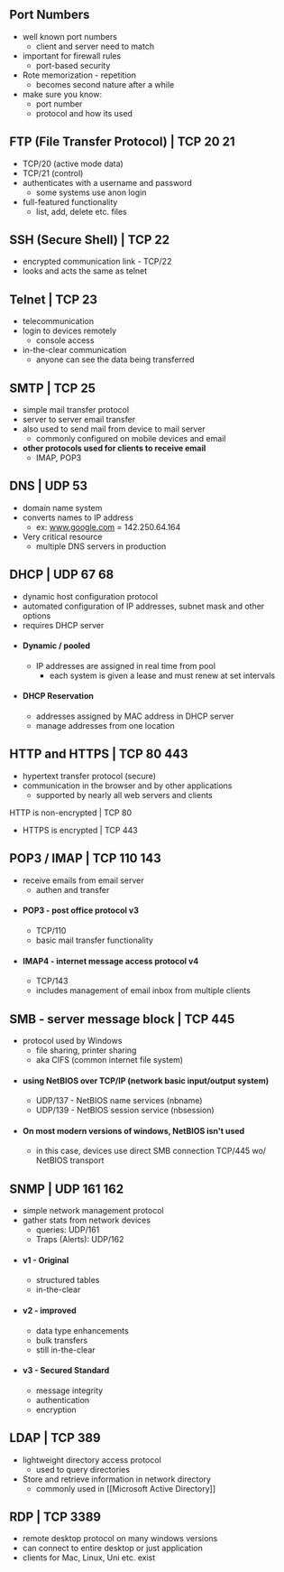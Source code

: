 ## Port Numbers
- well known port numbers 
	- client and server need to match
- important for firewall rules
	- port-based security 
- Rote memorization - repetition 
	- becomes second nature after a while
- make sure you know:
	- port number
	- protocol and how its used

## FTP (File Transfer Protocol) | TCP 20 21
- TCP/20 (active mode data) 
-  TCP/21 (control)
- authenticates with a username and password
	- some systems use anon login
- full-featured functionality 
	- list, add, delete etc. files

## SSH (Secure Shell) | TCP 22
- encrypted communication link - TCP/22
- looks and acts the same as telnet 

## Telnet | TCP 23
- telecommunication 
- login to devices remotely
	- console access
- in-the-clear communication 
	- anyone can see the data being transferred 

## SMTP | TCP 25
- simple mail transfer protocol
- server to server email transfer
- also used to send mail from device to mail server
	- commonly configured on mobile devices and email
- **other protocols used for clients to receive email**
	- IMAP, POP3

 ## DNS | UDP 53
- domain name system 
- converts names to IP address
	- ex: www.google.com = 142.250.64.164
- Very critical resource
	- multiple DNS servers in production 

## DHCP | UDP 67 68
- dynamic host configuration protocol
- automated configuration of IP addresses, subnet mask and other options 
- requires DHCP server
- #### Dynamic / pooled
	- IP addresses are assigned in real time from pool
		- each system is given a lease and must renew at set intervals
- #### DHCP Reservation 
	- addresses assigned by MAC address in DHCP server
	- manage addresses from one location 

## HTTP and HTTPS | TCP 80 443 
- hypertext transfer protocol (secure)
- communication in the browser and by other applications 
	- supported by nearly all web servers and clients
 
HTTP is non-encrypted |  TCP 80
- HTTPS is encrypted | TCP 443

## POP3 / IMAP | TCP 110 143
- receive emails from email server
	- authen and transfer
- #### POP3 - post office protocol v3
	- TCP/110 
	- basic mail transfer functionality 
- #### IMAP4 - internet message access protocol v4
	- TCP/143
	- includes management of email inbox from multiple clients

## SMB - server message block | TCP 445
- protocol used by Windows
	- file sharing, printer sharing
	- aka CIFS (common internet file system)
- #### using NetBIOS over TCP/IP (network basic input/output system)
	- UDP/137 - NetBIOS name services (nbname) 
	- UDP/139 - NetBIOS session service (nbsession)
- #### On most modern versions of windows, NetBIOS isn't used
	- in this case, devices use direct SMB connection TCP/445 wo/ NetBIOS transport

## SNMP | UDP 161 162
- simple network management protocol
- gather stats from network devices
	- queries: UDP/161
	- Traps (Alerts): UDP/162
- #### v1 - Original
	- structured tables
	- in-the-clear
- #### v2  - improved 
	- data type enhancements
	- bulk transfers
	- still in-the-clear
- #### v3 - Secured Standard
	- message integrity
	- authentication 
	- encryption

## LDAP | TCP 389 
- lightweight directory access protocol
	- used to query directories
- Store and retrieve information in network directory
	- commonly used in [[Microsoft Active Directory]]

## RDP | TCP 3389
- remote desktop protocol on many windows versions
- can connect to entire desktop or just application
- clients for Mac, Linux, Uni etc. exist

